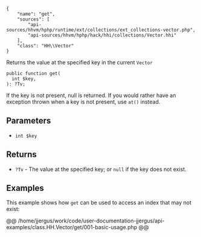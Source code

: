 ``` yamlmeta
{
    "name": "get",
    "sources": [
        "api-sources/hhvm/hphp/runtime/ext/collections/ext_collections-vector.php",
        "api-sources/hhvm/hphp/hack/hhi/collections/Vector.hhi"
    ],
    "class": "HH\\Vector"
}
```




Returns the value at the specified key in the current ` Vector `




``` Hack
public function get(
  int $key,
): ?Tv;
```




If the key is not present, null is returned. If you would rather have an
exception thrown when a key is not present, use ` at() ` instead.




## Parameters




+ ` int $key `




## Returns




* ` ?Tv ` - The value at the specified key; or `` null `` if the key does not
  exist.




## Examples




This example shows how ` get ` can be used to access an index that may not exist:







@@ /home/jjergus/work/code/user-documentation-jjergus/api-examples/class.HH.Vector/get/001-basic-usage.php @@
<!-- HHAPIDOC -->
